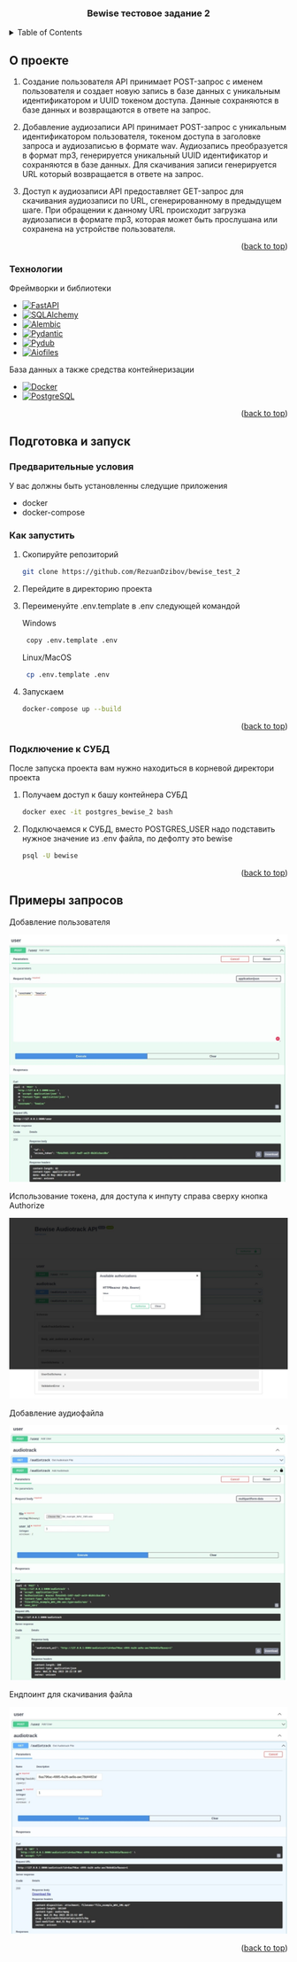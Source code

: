 <a name="readme-top"></a>

<h3 align="center">Bewise тестовое задание 2</h3>

<!-- TABLE OF CONTENTS -->
<details>
  <summary>Table of Contents</summary>
  <ol>
    <li>
      <a href="#about-the-project">О проекте</a>
      <ul>
        <li><a href="#built-with">Технологии</a></li>
      </ul>
    </li>
    <li>
      <a href="#getting-started">Подкотовка и запуск</a>
      <ul>
        <li><a href="#prerequisites">Предварительные условия</a></li>
        <li><a href="#how-to-launch">Как запустить</a></li>
        <li><a href="#db-access">Как подключиться к СУБД</a></li> 
      </ul>
    </li>
    <li><a href="#usage">Использование</a></li>
  </ol>
</details>


<!-- ABOUT THE PROJECT -->
<a name="about-the-project"></a>
## О проекте

1. Создание пользователя
API принимает POST-запрос с именем пользователя и создает новую запись в базе данных с уникальным идентификатором и UUID токеном доступа. Данные сохраняются в базе данных и возвращаются в ответе на запрос.

2. Добавление аудиозаписи
API принимает POST-запрос с уникальным идентификатором пользователя, токеном доступа в заголовке запроса и аудиозаписью в формате wav. Аудиозапись преобразуется в формат mp3, генерируется уникальный UUID идентификатор и сохраняются в базе данных. Для скачивания записи генерируется URL который возвращается в ответе на запрос.

3. Доступ к аудиозаписи
API предоставляет GET-запрос для скачивания аудиозаписи по URL, сгенерированному в предыдущем шаге. При обращении к данному URL происходит загрузка аудиозаписи в формате mp3, которая может быть прослушана или сохранена на устройстве пользователя.


<p align="right">(<a href="#readme-top">back to top</a>)</p>


<a name="built-with"></a>
### Технологии

Фреймворки и библиотеки 
* [![FastAPI][FastAPI]][FastAPI-url]
* [![SQLAlchemy][SQLAlchemy]][SQLAlchemy-url]
* [![Alembic][Alembic]][Alembic-url]
* [![Pydantic][Pydantic]][Pydantic-url]
* [![Pydub][Pydub]][Pydub-url]
* [![Aiofiles][Aiofiles]][Aiofiles-url]

База данных а также средства контейнеризации
* [![Docker][Docker]][Docker-url]
* [![PostgreSQL][PostgreSQL]][PostgreSQL-url]

<p align="right">(<a href="#readme-top">back to top</a>)</p>

<!-- GETTING STARTED -->
<a name="getting-started"></a>
## Подготовка и запуск

<a name="prerequisites"></a>
### Предварительные условия
У вас должны быть установленны следущие приложения

* docker
* docker-compose


<a name="how-to-launch"></a>
### Как запустить

1. Скопируйте репозиторий
   ```sh
   git clone https://github.com/RezuanDzibov/bewise_test_2
   ```
2. Перейдите в директорию проекта

3. Переименуйте .env.template в .env следующей командой

    Windows 
    ```sh
     copy .env.template .env
    ```
   
    Linux/MacOS 
    ```sh
     cp .env.template .env
    ```

4. Запускаем
   ```sh
   docker-compose up --build
   ```

<p align="right">(<a href="#readme-top">back to top</a>)</p>

<a name="db-access"></a>
### Подключение к СУБД
После запуска проекта вам нужно находиться в корневой директори проекта

1. Получаем доступ к башу контейнера СУБД
   ```sh
   docker exec -it postgres_bewise_2 bash
   ```

2. Подключаемся к СУБД, вместо POSTGRES_USER надо подставить нужное значение из .env файла, по дефолту это bewise
   ```sh
   psql -U bewise
   ```

<p align="right">(<a href="#readme-top">back to top</a>)</p>

<!-- USAGE EXAMPLES -->
<a name="usage"></a>
## Примеры запросов

Добавление пользователя

![add_user]

Использование токена, для доступа к инпуту справа сверху кнопка Authorize

![access_token_input]

Добавление аудиофайла 

![add_audiotrack]

Ендпоинт для скачивания файла

![audiotrack_file]

<p align="right">(<a href="#readme-top">back to top</a>)</p>



<!-- MARKDOWN LINKS & IMAGES -->
<!-- https://www.markdownguide.org/basic-syntax/#reference-style-links -->
[add_audiotrack]: images/add_audiotrack.jpeg
[add_user]: images/add_user.jpeg
[access_token_input]: images/access_token_input.jpeg
[audiotrack_file]: images/get_audiotrack_file.jpeg
[FastAPI]: https://img.shields.io/badge/fastapi-05998b?style=for-the-badge&logo=fastapi&logoColor=white
[FastAPI-url]: https://fastapi.tiangolo.com/
[SQLAlchemy]: https://img.shields.io/badge/sqlalchemy-778876?style=for-the-badge&logo=python&logoColor=black
[SQLAlchemy-url]: https://www.sqlalchemy.org/
[Alembic]: https://img.shields.io/badge/alembic-6ba81d?style=for-the-badge&logo=python&logoColor=black
[Alembic-url]: https://alembic.sqlalchemy.org/en/latest/
[Pydantic]: https://img.shields.io/badge/Pydantic-e92064?style=for-the-badge&logo=python&logoColor=black
[Pydantic-url]: https://docs.pydantic.dev/latest/
[Pydub]: https://img.shields.io/badge/Pydub-ffffff?style=for-the-badge&logo=python&logoColor=black
[Pydub-url]: https://alembic.sqlalchemy.org/en/latest/
[Aiofiles]: https://img.shields.io/badge/Aiofiles-ffffff?style=for-the-badge&logo=python&logoColor=black
[Aiofiles-url]: https://github.com/Tinche/aiofiles
[Docker]: https://img.shields.io/badge/Docker-230db7?style=for-the-badge&logo=docker&logoColor=white
[Docker-url]: https://www.docker.com/
[PostgreSQL]: https://img.shields.io/badge/PostgreSQL-233161?style=for-the-badge&logo=postgresql&logoColor=white
[PostgreSQL-url]: https://www.postgresql.org/
